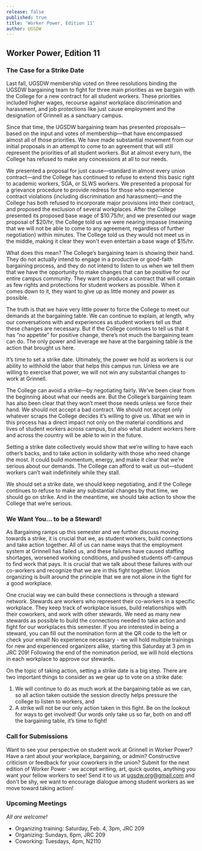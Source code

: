 ```yaml
---
release: false
published: true
title: 'Worker Power, Edition 11'
author: UGSDW
---
```

## Worker Power, Edition 11

### The Case for a Strike Date

Last fall, UGSDW membership voted on three resolutions binding the UGSDW bargaining team to fight for three main priorities as we bargain with the College for a new contract for all student workers. These priorities included higher wages, recourse against workplace discrimination and harassment, and job protections like just cause employment and the designation of Grinnell as a sanctuary campus.

Since that time, the UGSDW bargaining team has presented proposals—based on the input and votes of membership—that have encompassed almost all of those priorities. We have made substantial movement from our initial proposals in an attempt to come to an agreement that will still represent the priorities of all student workers. But at almost every turn, the College has refused to make any concessions at all to our needs. 

We presented a proposal for just cause—standard in almost every union contract—and the College has continued to refuse to extend this basic right to academic workers, SGA, or SLWS workers. We presented a proposal for a grievance procedure to provide redress for those who experience contract violations (including discrimination and harassment)—and the College has both refused to incorporate major provisions into their contract, and proposed the exclusion of several workplaces. After the College presented its proposed base wage of $10.75/hr, and we presented our wage proposal of $20/hr, the College told us we were nearing impasse (meaning that we will not be able to come to any agreement, regardless of further negotiation) within minutes. The College told us they would not meet us in the middle, making it clear they won't even entertain a base wage of $15/hr.

What does this mean? The College’s bargaining team is showing their hand. They do not actually intend to engage in a productive or good-faith bargaining process, and they do not intend to listen to us when we tell them that we have the opportunity to make changes that can be positive for our entire campus community. They want to produce a contract that will contain as few rights and protections for student workers as possible. When it comes down to it, they want to give up as little money and power as possible. 

The truth is that we have very little power to force the College to meet our demands at the bargaining table. We can continue to explain, at length, why our conversations with and experiences as student workers tell us that these changes are necessary. But if the College continues to tell us that it has “no appetite” for positive change, there’s not much the bargaining team can do.  The only power and leverage we have at the bargaining table is the action that brought us here.

It’s time to set a strike date. Ultimately, the power we hold as workers is our ability to withhold the labor that helps this campus run. Unless we are willing to exercise that power, we will not win any substantial changes to work at Grinnell. 

The College can avoid a strike—by negotiating fairly. We’ve been clear from the beginning about what our needs are. But the College’s bargaining team has also been clear that they won’t meet those needs unless we force their hand. We should not accept a bad contract. We should not accept only whatever scraps the College decides it’s willing to give us. What we win in this process has a direct impact not only on the material conditions and lives of student workers across campus, but also what student workers here and across the country will be able to win in the future. 

Setting a strike date collectively would show that we’re willing to have each other’s backs, and to take action in solidarity with those who need change the most. It could build momentum, energy, and make it clear that we’re serious about our demands. The College can afford to wait us out—student workers can’t wait indefinitely while they stall. 

We should set a strike date, we should keep negotiating, and if the College continues to refuse to make any substantial changes by that time, we should go on strike. And in the meantime, we should take action to show the College that we’re serious.

### We Want You... to be a Steward!

As Bargaining ramps up this semester and we further discuss moving towards a strike, it is crucial that we, as student workers, build connections and take action together. All of us can name ways that the employment system at Grinnell has failed us, and these failures have caused staffing shortages, worsened working conditions, and pushed students off-campus to find work that pays. It is crucial that we talk about these failures with our co-workers and recognize that we are in this fight together. Union organizing is built around the principle that we are not alone in the fight for a good workplace. 

One crucial way we can build these connections is through a steward network. Stewards are workers who represent their co-workers in a specific workplace. They keep track of workplace issues, build relationships with their coworkers, and work with other stewards. We need as many new stewards as possible to build the connections needed to take action and fight for our workplaces this semester. If you are interested in being a steward, you can fill out the nomination form at the QR code to the left or check your email! No experience necessary - we will hold multiple trainings for new and experienced organizers alike, starting this Saturday at 3 pm in JRC 209! Following the end of the nomination period, we will hold elections in each workplace to approve our stewards.

On the topic of taking action, setting a strike date is a big step. There are two important things to consider as we gear up to vote on a strike date: 
1. We will continue to do as much work at the bargaining table as we can, so all action taken outside the session directly helps pressure the college to listen to workers, and 
2. A strike will not be our only action taken in this fight. Be on the lookout for ways to get involved! Our words only take us so far, both on and off the bargaining table, it’s time to fight! 

### Call for Submissions

Want to see your perspective on student work at Grinnell in Worker Power? Have a rant about your workplace, bargaining, or admin? Constructive criticism or feedback for your coworkers in the union? Submit for the next edition of Worker Power - we accept writing, art, quick quotes, anything you want your fellow workers to see! Send it to us at ugsdw.org@gmail.com and don't be shy, we want to encourage dialogue among student workers as we move toward taking action!

### Upcoming Meetings
_All are welcome!_
- Organizing training: Saturday, Feb. 4, 3pm, JRC 209
- Organizing: Sundays, 6pm, JRC 209
- Coworking: Tuesdays, 4pm, N2110
